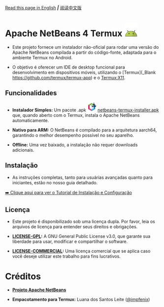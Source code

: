 [Read this page in English](/REDME/REDME-En.md)  ***|*** [阅读中文版](REDME/REDME-中国人.md)

# **Apache NetBeans 4 Termux** <img src="./ico/android-icon.png" width="45" alt="Ícone do Android">
* Este projeto fornece um instalador não-oficial para rodar uma versão do Apache NetBeans compilada a partir do código-fonte, adaptada para o ambiente Termux no Android.

* O objetivo é oferecer um IDE de desktop funcional para desenvolvimento em dispositivos móveis, utilizando o [Termux](_Blank https://github.com/termux/termux-app) e o [Termux:X11]().
## Funcionalidades
* **Instalador Simples:** Um pacote .apk <img src="./ico/icon.png" width="30" alt="Ícone do Instalador"> [netbeans-termux-installer.apk]() que, quando aberto com o Termux, instala o Apache NetBeans automaticamente.

* **Nativo para ARM:** O NetBeans é compilado para a arquitetura aarch64, garantindo o melhor desempenho possível no seu aparelho.

* **Offline:** Uma vez baixado, a instalação não requer downloads adicionais.

## Instalação
* As instruções completas, tanto para usuárias avançadas quanto para iniciantes, estão no nosso guia detalhado.

[➡️ Clique aqui para ver o Tutorial de Instalação e Configuração]()

## Licença
* Este projeto é disponibilizado sob uma licença dupla. Por favor, leia os arquivos de licença para entender seus direitos e obrigações.

* **[LICENSE-GPL]():** A GNU General Public License v3.0, que garante sua liberdade para usar, modificar e compartilhar o software.

* **[LICENSE-COMMERCIAL]():** Uma licença comercial que se aplica caso você deseje utilizar este trabalho para fins lucrativos.

# Créditos
* **[Projeto Apache NetBeans](https://netbeans.apache.org/)**

* **Empacotamento para Termux:** Luana dos Santos Leite ([@impfenix](https://github.com/impfenix))
